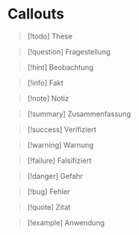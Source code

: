 # Callouts

> [!todo] These

> [!question] Fragestellung

> [!hint] Beobachtung

> [!info] Fakt

> [!note] Notiz

> [!summary] Zusammenfassung

> [!success] Verifiziert

> [!warning] Warnung

> [!failure] Falsifiziert

> [!danger] Gefahr

> [!bug] Fehler

> [!quote] Zitat

> [!example] Anwendung



